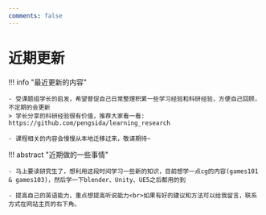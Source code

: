 ```yaml
---
comments: false
---
```


# 近期更新

!!! info "最近更新的内容"

    - 受课题组学长的启发，希望督促自己日常整理积累一些学习经验和科研经验，方便自己回顾，不定期的会更新
    > 学长分享的科研经验很有价值，推荐大家看一看: https://github.com/pengsida/learning_research

    - 课程相关的内容会慢慢从本地迁移过来，敬请期待~

!!! abstract "近期做的一些事情"

    - 马上要读研究生了，想利用这段时间学习一些新的知识，目前想学一点cg的内容(games101 & games103)，然后学一下blender、Unity、UE5之后都用的到

    - 提高自己的英语能力，重点想提高听说能力<br>如果有好的建议和方法可以给我留言，联系方式在网站主页的右下角。
